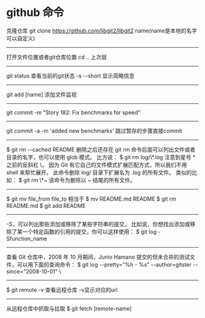 # github 命令
克隆仓库 git clone https://github.com/libgit2/libgit2 name(name是本地的名字可以自定义)
<hr/>
打开文件位置或者git仓库位置 cd  .. 上次层
<hr/>
git status 查看当前的git状态 -s --short 显示简略信息
<hr/>
git add [name] 添加文件监视
<hr/>
git commit -m "Story 182: Fix benchmarks for speed"
<hr/>
git commit -a -m 'added new benchmarks' 跳过暂存的步骤直接commit
<hr/?
rm PROJECTS.md  先删除   git rm 删除文件记录 -f强制删除
<hr/>
$ git rm --cached README 删除之后还存在
git rm 命令后面可以列出文件或者目录的名字，也可以使用 glob 模式。 比方说：
$ git rm log/\*.log
注意到星号 * 之前的反斜杠 \， 因为 Git 有它自己的文件模式扩展匹配方式，所以我们不用 shell 来帮忙展开。 此命令删除 log/ 目录下扩展名为 .log 的所有文件。 类似的比如：
$ git rm \*~
该命令为删除以 ~ 结尾的所有文件。
<hr/>
$ git mv file_from file_to 
相当于
$ mv README.md README
$ git rm README.md
$ git add README
<hr/>
-S，可以列出那些添加或移除了某些字符串的提交。 比如说，你想找出添加或移除了某一个特定函数的引用的提交，你可以这样使用：
$ git log -Sfunction_name
<hr/>
查看 Git 仓库中，2008 年 10 月期间，Junio Hamano 提交的但未合并的测试文件，可以用下面的查询命令：
$ git log --pretty="%h - %s" --author=gitster --since="2008-10-01" \
<hr/>
$ git remote -v 查看远程仓库 -v显示对应的url
<hr/>
从远程仓库中抓取与拉取
$ git fetch [remote-name]